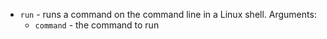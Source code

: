 * `run` - runs a command on the command line in a Linux shell. Arguments:
  * `command` - the command to run
